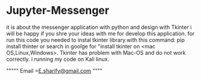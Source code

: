# Jupyter-Messenger
it is about the messenger application with python and design with Tkinter
i will be happy if you shre your ideas with me for develop this application.
for run this code you needed to instal tkinter library.with this command:
pip install thinter
or 
search in goolge for "install tkinter on <mac OS,Linux,Windows>.
Tkinter has problem with Mac-OS and do not work correctly.
i running my code on Kali linux.

"""""  Email =E.sharify@gmail.com  """"

